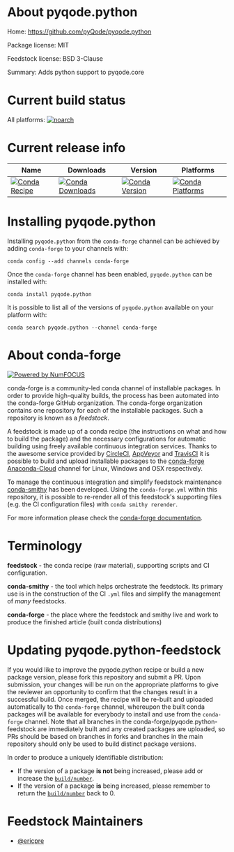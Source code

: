 <!--
# -*- mode: jinja -*-
-->

About pyqode.python
===================

Home: https://github.com/pyQode/pyqode.python

Package license: MIT

Feedstock license: BSD 3-Clause

Summary: Adds python support to pyqode.core



Current build status
====================

All platforms:
[![noarch](https://img.shields.io/circleci/project/github/conda-forge/pyqode.python-feedstock/master.svg?label=noarch)](https://circleci.com/gh/conda-forge/pyqode.python-feedstock)

Current release info
====================

| Name | Downloads | Version | Platforms |
| --- | --- | --- | --- |
| [![Conda Recipe](https://img.shields.io/badge/recipe-pyqode.python-green.svg)](https://anaconda.org/conda-forge/pyqode.python) | [![Conda Downloads](https://img.shields.io/conda/dn/conda-forge/pyqode.python.svg)](https://anaconda.org/conda-forge/pyqode.python) | [![Conda Version](https://img.shields.io/conda/vn/conda-forge/pyqode.python.svg)](https://anaconda.org/conda-forge/pyqode.python) | [![Conda Platforms](https://img.shields.io/conda/pn/conda-forge/pyqode.python.svg)](https://anaconda.org/conda-forge/pyqode.python) |

Installing pyqode.python
========================

Installing `pyqode.python` from the `conda-forge` channel can be achieved by adding `conda-forge` to your channels with:

```
conda config --add channels conda-forge
```

Once the `conda-forge` channel has been enabled, `pyqode.python` can be installed with:

```
conda install pyqode.python
```

It is possible to list all of the versions of `pyqode.python` available on your platform with:

```
conda search pyqode.python --channel conda-forge
```


About conda-forge
=================

[![Powered by NumFOCUS](https://img.shields.io/badge/powered%20by-NumFOCUS-orange.svg?style=flat&colorA=E1523D&colorB=007D8A)](http://numfocus.org)

conda-forge is a community-led conda channel of installable packages.
In order to provide high-quality builds, the process has been automated into the
conda-forge GitHub organization. The conda-forge organization contains one repository
for each of the installable packages. Such a repository is known as a *feedstock*.

A feedstock is made up of a conda recipe (the instructions on what and how to build
the package) and the necessary configurations for automatic building using freely
available continuous integration services. Thanks to the awesome service provided by
[CircleCI](https://circleci.com/), [AppVeyor](https://www.appveyor.com/)
and [TravisCI](https://travis-ci.org/) it is possible to build and upload installable
packages to the [conda-forge](https://anaconda.org/conda-forge)
[Anaconda-Cloud](https://anaconda.org/) channel for Linux, Windows and OSX respectively.

To manage the continuous integration and simplify feedstock maintenance
[conda-smithy](https://github.com/conda-forge/conda-smithy) has been developed.
Using the ``conda-forge.yml`` within this repository, it is possible to re-render all of
this feedstock's supporting files (e.g. the CI configuration files) with ``conda smithy rerender``.

For more information please check the [conda-forge documentation](https://conda-forge.org/docs/).

Terminology
===========

**feedstock** - the conda recipe (raw material), supporting scripts and CI configuration.

**conda-smithy** - the tool which helps orchestrate the feedstock.
                   Its primary use is in the construction of the CI ``.yml`` files
                   and simplify the management of *many* feedstocks.

**conda-forge** - the place where the feedstock and smithy live and work to
                  produce the finished article (built conda distributions)


Updating pyqode.python-feedstock
================================

If you would like to improve the pyqode.python recipe or build a new
package version, please fork this repository and submit a PR. Upon submission,
your changes will be run on the appropriate platforms to give the reviewer an
opportunity to confirm that the changes result in a successful build. Once
merged, the recipe will be re-built and uploaded automatically to the
`conda-forge` channel, whereupon the built conda packages will be available for
everybody to install and use from the `conda-forge` channel.
Note that all branches in the conda-forge/pyqode.python-feedstock are
immediately built and any created packages are uploaded, so PRs should be based
on branches in forks and branches in the main repository should only be used to
build distinct package versions.

In order to produce a uniquely identifiable distribution:
 * If the version of a package **is not** being increased, please add or increase
   the [``build/number``](https://conda.io/docs/user-guide/tasks/build-packages/define-metadata.html#build-number-and-string).
 * If the version of a package **is** being increased, please remember to return
   the [``build/number``](https://conda.io/docs/user-guide/tasks/build-packages/define-metadata.html#build-number-and-string)
   back to 0.

Feedstock Maintainers
=====================

* [@ericpre](https://github.com/ericpre/)

